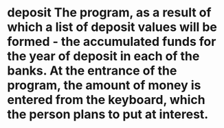 # deposit The program, as a result of which a list of deposit values will be formed - the accumulated funds for the year of deposit in each of the banks. At the entrance of the program, the amount of money is entered from the keyboard, which the person plans to put at interest.
